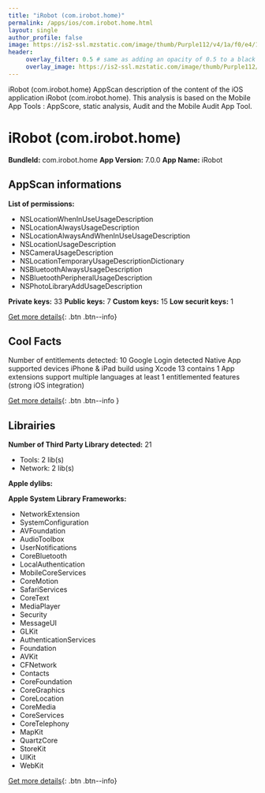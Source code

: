 ```yaml
---
title: "iRobot (com.irobot.home)"
permalink: /apps/ios/com.irobot.home.html
layout: single
author_profile: false
image: https://is2-ssl.mzstatic.com/image/thumb/Purple112/v4/1a/f0/e4/1af0e414-e804-4a18-0d85-091632ececaa/AppIcon-1x_U007emarketing-0-7-0-85-220.png/512x512bb.jpg
header: 
     overlay_filter: 0.5 # same as adding an opacity of 0.5 to a black background
     overlay_image: https://is2-ssl.mzstatic.com/image/thumb/Purple112/v4/1a/f0/e4/1af0e414-e804-4a18-0d85-091632ececaa/AppIcon-1x_U007emarketing-0-7-0-85-220.png/512x512bb.jpg
---
```

iRobot (com.irobot.home) AppScan description of the content of the iOS application iRobot (com.irobot.home). This analysis is based on the Mobile App Tools : AppScore, static analysis, Audit and the Mobile Audit App Tool.

# iRobot (com.irobot.home)

**BundleId:** com.irobot.home
**App Version:** 7.0.0
**App Name:** iRobot


## AppScan informations 

**List of permissions:** 
- NSLocationWhenInUseUsageDescription
- NSLocationAlwaysUsageDescription
- NSLocationAlwaysAndWhenInUseUsageDescription
- NSLocationUsageDescription
- NSCameraUsageDescription
- NSLocationTemporaryUsageDescriptionDictionary
- NSBluetoothAlwaysUsageDescription
- NSBluetoothPeripheralUsageDescription
- NSPhotoLibraryAddUsageDescription
  
  
**Private keys:** 33
**Public keys:** 7
**Custom keys:** 15
**Low securit keys:** 1
  
[Get more details](/pricing.html){: .btn .btn--info}

## Cool Facts

Number of entitlements detected: 10
Google Login detected
Native App
supported devices iPhone & iPad
build using Xcode 13
contains 1 App extensions
support multiple languages
at least 1 entitlemented features (strong iOS integration)
  
[Get more details](/pricing.html){: .btn .btn--info }

## Librairies 
**Number of Third Party Library detected:** 21
- Tools: 2 lib(s)
- Network: 2 lib(s)


**Apple dylibs:**


**Apple System Library Frameworks:**
- NetworkExtension
- SystemConfiguration
- AVFoundation
- AudioToolbox
- UserNotifications
- CoreBluetooth
- LocalAuthentication
- MobileCoreServices
- CoreMotion
- SafariServices
- CoreText
- MediaPlayer
- Security
- MessageUI
- GLKit
- AuthenticationServices
- Foundation
- AVKit
- CFNetwork
- Contacts
- CoreFoundation
- CoreGraphics
- CoreLocation
- CoreMedia
- CoreServices
- CoreTelephony
- MapKit
- QuartzCore
- StoreKit
- UIKit
- WebKit


  
[Get more details](/pricing.html){: .btn .btn--info}

